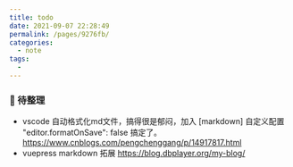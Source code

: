 ```yaml
---
title: todo
date: 2021-09-07 22:28:49
permalink: /pages/9276fb/
categories:
  - note
tags:
  - 
---
```


### 📒 待整理
- vscode 自动格式化md文件，搞得很是郁闷，加入 [markdown] 自定义配置 "editor.formatOnSave": false 搞定了。 https://www.cnblogs.com/pengchenggang/p/14917817.html
- vuepress markdown 拓展 https://blog.dbplayer.org/my-blog/